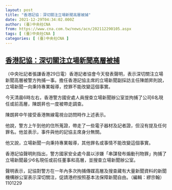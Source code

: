 ```yaml
---
layout: post
title: "香港記協：深切關注立場新聞高層被捕"
date: 2021-12-29T04:34:02.000Z
author: (臺)中央社CNA
from: https://www.cna.com.tw/news/acn/202112290105.aspx
tags: [ (臺)中央社CNA ]
categories: [ (臺)中央社CNA ]
---
```

<!--1640752442000-->
[香港記協：深切關注立場新聞高層被捕](https://www.cna.com.tw/news/acn/202112290105.aspx)
------

<div>
<div></div><div><p>（中央社記者張謙香港29日電）香港記者協會今天發表聲明，表示深切關注立場新聞高層被警方拘捕一事。擔任香港記協主席的立場新聞副採訪主任陳朗昇則說，立場新聞一向秉持專業報導，控罪不能改變這個事實。</p><p>今天清晨6時左右，香港警方國安處人員搜查立場新聞辦公室並拘捕了公司6名現任或前高層，陳朗昇也一度被帶走調查。</p><p>陳朗昇中午接受香港無線電視台訪問時作上述表示。</p><p>他說，警方上午到他的住所蒐證，帶走了一些電子器材及記者證，但沒有提及任何罪名。他並表示，事件與他的記協主席身分無關。</p><p>他又說，立場新聞一向秉持專業報導，其他罪名或事情不能改變這個事實。</p><p>香港記協聲明則指出，警方國家安全處今晨以涉嫌「串謀發布煽動刊物罪」拘捕了立場新聞最少6名現任或前任董事和高層，並搜查立場新聞辦公室。</p><p>聲明表示，記協對警方在一年內多次拘捕傳媒高層及搜查藏有大量新聞資料的新聞機構辦公室表示深切關注，促請港府按照基本法保障新聞自由。（編輯：繆宗翰）1101229</p></div>
</div>
